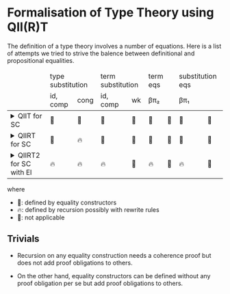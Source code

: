 # Formalisation of Type Theory using QII(R)T

The definition of a type theory involves a number of equations.
Here is a list of attempts we tried to strive the balence between definitional and propositional equalities.

<table>
  <thead>
    <tr>
      <td></td>
      <td colspan=2>type substitution</td>
      <td colspan=2>term substitution</td>
      <td colspan=2>term eqs</td>
      <td colspan=2>substitution eqs</td>
    </tr>
    <tr>
      <td></td>
      <td>id, comp</td>
      <td>cong</td>
      <td>id, comp</td>
      <td>wk</td>
      <td>βπ₂</td>
      <td></td>
      <td>βπ₁</td>
      <td></td>
    </tr>
  </thead>
  <tbody>
    <tr>
      <td><details><summary>QIIT for SC</summary>
```
open import SC.QIIT
```
      </details></td>
      <td>🧊</td>
      <td>🧊</td>
      <td>🧊</td>
      <td>🧊</td>
      <td>🧊</td>
      <td>🧊</td>
      <td>🧊</td>
      <td>🧊</td>
    </tr>
    <tr>
      <td><details><summary>QIIRT for SC</summary>
```
open import SC.QIIRT
```
      </td>
      <td>🚫</td>
      <td>🔥</td>
      <td>🧊</td>
      <td>🧊</td>
      <td>🧊</td>
      <td>🚫</td>
      <td>🧊</td>
      <td>🧊</td>
    </tr>
    <tr>
      <td><details><summary>QIIRT2 for SC with El</summary>
```
open import SC.QIIRT2
```
      <td>🔥</td>
      <td>🔥</td>
      <td>🔥</td>
      <td>🧊</td>
      <td>🔥</td>
      <td>🧊</td>
      <td>🔥</td>
      <td>🧊</td>
    </tr>
  </tbody>
</table>

where

* 🧊: defined by equality constructors
* 🔥: defined by recursion possibly with rewrite rules
* 🚫: not applicable

## Trivials

* Recursion on any equality construction needs a coherence proof but does not add proof obligations to others.

* On the other hand, equality constructors can be defined without any proof obligation per se but add proof obligations to others.

